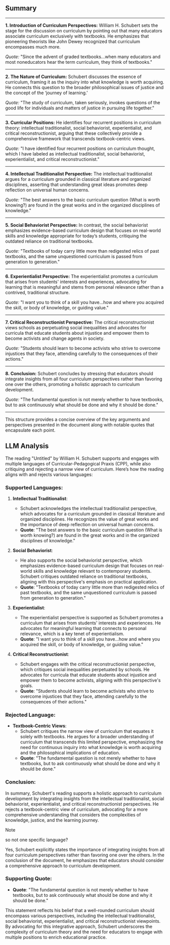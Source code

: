 ## Summary
---
**1. Introduction of Curriculum Perspectives:**
William H. Schubert sets the stage for the discussion on curriculum by pointing out that many educators associate curriculum exclusively with textbooks. He emphasizes that pioneering theorists like John Dewey recognized that curriculum encompasses much more.

*Quote:* "Since the advent of graded textbooks...when many educators and most noneducators hear the term curriculum, they think of textbooks."

---

**2. The Nature of Curriculum:**
Schubert discusses the essence of curriculum, framing it as the inquiry into what knowledge is worth acquiring. He connects this question to the broader philosophical issues of justice and the concept of the ‘journey of learning.’

*Quote:* "The study of curriculum, taken seriously, invokes questions of the good life for individuals and matters of justice in pursuing life together."

---

**3. Curricular Positions:**
He identifies four recurrent positions in curriculum theory: intellectual traditionalist, social behaviorist, experientialist, and critical reconstructionist, arguing that these collectively provide a comprehensive framework that transcends textbook-centric views.

*Quote:* "I have identified four recurrent positions on curriculum thought, which I have labeled as intellectual traditionalist, social behaviorist, experientialist, and critical reconstructionist."

---

**4. Intellectual Traditionalist Perspective:**
The intellectual traditionalist argues for a curriculum grounded in classical literature and organized disciplines, asserting that understanding great ideas promotes deep reflection on universal human concerns.

*Quote:* "The best answers to the basic curriculum question (What is worth knowing?) are found in the great works and in the organized disciplines of knowledge."

---

**5. Social Behaviorist Perspective:**
In contrast, the social behaviorist emphasizes evidence-based curriculum design that focuses on real-world skills and knowledge appropriate for today’s students, critiquing the outdated reliance on traditional textbooks.

*Quote:* "Textbooks of today carry little more than redigested relics of past textbooks, and the same unquestioned curriculum is passed from generation to generation."

---

**6. Experientialist Perspective:**
The experientialist promotes a curriculum that arises from students' interests and experiences, advocating for learning that is meaningful and stems from personal relevance rather than a contrived, traditional structure.

*Quote:* "I want you to think of a skill you have...how and where you acquired the skill, or body of knowledge, or guiding value."

---

**7. Critical Reconstructionist Perspective:**
The critical reconstructionist views schools as perpetuating social inequalities and advocates for curricula that educate students about injustice and empower them to become activists and change agents in society.

*Quote:* "Students should learn to become activists who strive to overcome injustices that they face, attending carefully to the consequences of their actions."

---

**8. Conclusion:**
Schubert concludes by stressing that educators should integrate insights from all four curriculum perspectives rather than favoring one over the others, promoting a holistic approach to curriculum development.

*Quote:* "The fundamental question is not merely whether to have textbooks, but to ask continuously what should be done and why it should be done."

--- 

This structure provides a concise overview of the key arguments and perspectives presented in the document along with notable quotes that encapsulate each point.

## LLM Analysis

The reading "Untitled" by William H. Schubert supports and engages with multiple languages of Curricular-Pedagogical Praxis (CPP), while also critiquing and rejecting a narrow view of curriculum. Here’s how the reading aligns with and rejects various languages:

### Supported Languages:

1. **Intellectual Traditionalist**:
   - Schubert acknowledges the intellectual traditionalist perspective, which advocates for a curriculum grounded in classical literature and organized disciplines. He recognizes the value of great works and the importance of deep reflection on universal human concerns.
   - **Quote**: "The best answers to the basic curriculum question (What is worth knowing?) are found in the great works and in the organized disciplines of knowledge."

2. **Social Behaviorist**:
   - He also supports the social behaviorist perspective, which emphasizes evidence-based curriculum design that focuses on real-world skills and knowledge relevant to contemporary students. Schubert critiques outdated reliance on traditional textbooks, aligning with this perspective's emphasis on practical application.
   - **Quote**: "Textbooks of today carry little more than redigested relics of past textbooks, and the same unquestioned curriculum is passed from generation to generation."

3. **Experientialist**:
   - The experientialist perspective is supported as Schubert promotes a curriculum that arises from students' interests and experiences. He advocates for meaningful learning that connects to personal relevance, which is a key tenet of experientialism.
   - **Quote**: "I want you to think of a skill you have...how and where you acquired the skill, or body of knowledge, or guiding value."

4. **Critical Reconstructionist**:
   - Schubert engages with the critical reconstructionist perspective, which critiques social inequalities perpetuated by schools. He advocates for curricula that educate students about injustice and empower them to become activists, aligning with this perspective's goals.
   - **Quote**: "Students should learn to become activists who strive to overcome injustices that they face, attending carefully to the consequences of their actions."

### Rejected Language:

- **Textbook-Centric Views**:
   - Schubert critiques the narrow view of curriculum that equates it solely with textbooks. He argues for a broader understanding of curriculum that transcends this limited perspective, emphasizing the need for continuous inquiry into what knowledge is worth acquiring and the philosophical implications of education.
   - **Quote**: "The fundamental question is not merely whether to have textbooks, but to ask continuously what should be done and why it should be done."

### Conclusion:
In summary, Schubert's reading supports a holistic approach to curriculum development by integrating insights from the intellectual traditionalist, social behaviorist, experientialist, and critical reconstructionist perspectives. He rejects a textbook-centric view of curriculum, advocating for a more comprehensive understanding that considers the complexities of knowledge, justice, and the learning journey.


> [!NOTE]
> so not one specific language?


Yes, Schubert explicitly states the importance of integrating insights from all four curriculum perspectives rather than favoring one over the others. In the conclusion of the document, he emphasizes that educators should consider a comprehensive approach to curriculum development.

### Supporting Quote:

- **Quote**: "The fundamental question is not merely whether to have textbooks, but to ask continuously what should be done and why it should be done."

This statement reflects his belief that a well-rounded curriculum should encompass various perspectives, including the intellectual traditionalist, social behaviorist, experientialist, and critical reconstructionist viewpoints. By advocating for this integrative approach, Schubert underscores the complexity of curriculum theory and the need for educators to engage with multiple positions to enrich educational practice.